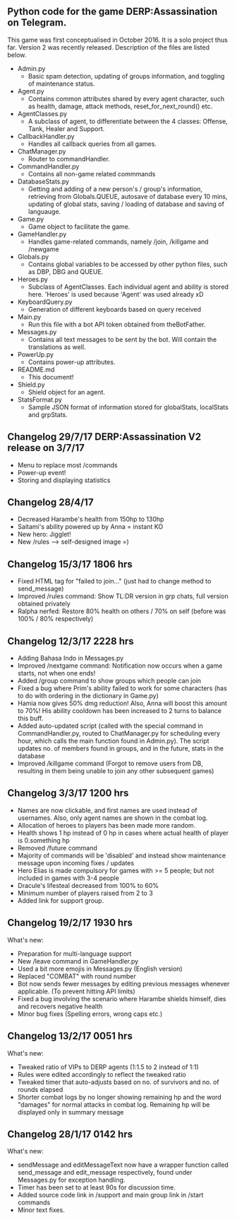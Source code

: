 ## Python code for the game DERP:Assassination on Telegram.

This game was first conceptualised in October 2016. It is a solo project thus far. Version 2 was recently released. Description of the files are listed below.

- Admin.py
  - Basic spam detection, updating of groups information, and toggling of maintenance status.
- Agent.py
  - Contains common attributes shared by every agent character, such as health, damage, attack methods, reset_for_next_round() etc.
- AgentClasses.py
  - A subclass of agent, to differentiate between the 4 classes: Offense, Tank, Healer and Support.
- CallbackHandler.py
  - Handles all callback queries from all games.
- ChatManager.py
  - Router to commandHandler.
- CommandHandler.py
  - Contains all non-game related commmands
- DatabaseStats.py
  - Getting and adding of a new person's / group's information, retrieving from Globals.QUEUE, autosave of database every 10 mins, updating of global stats, saving / loading of database and saving of languauge.
- Game.py
  - Game object to facilitate the game.
- GameHandler.py
  - Handles game-related commands, namely /join, /killgame and /newgame
- Globals.py
  - Contains global variables to be accessed by other python files, such as DBP, DBG and QUEUE.
- Heroes.py
  - Subclass of AgentClasses. Each individual agent and ability is stored here. 'Heroes' is used because 'Agent' was used already xD
- KeyboardQuery.py
  - Generation of different keyboards based on query received
- Main.py
  - Run this file with a bot API token obtained from theBotFather.
- Messages.py
  - Contains all text messages to be sent by the bot. Will contain the translations as well.
- PowerUp.py
  - Contains power-up attributes.
- README.md
  - This document!
- Shield.py
  - Shield object for an agent.
- StatsFormat.py
  - Sample JSON format of information stored for globalStats, localStats and grpStats.

## Changelog 29/7/17 DERP:Assassination V2 release on 3/7/17 ##
- Menu to replace most /commands
- Power-up event!
- Storing and displaying statistics

## Changelog 28/4/17 ##
- Decreased Harambe's health from 150hp to 130hp
- Saitami's ability powered up by Anna = instant KO
- New hero: Jigglet!
- New /rules --> self-designed image =)

## Changelog 15/3/17 1806 hrs
- Fixed HTML tag for "failed to join..." (just had to change method to send_message)
- Improved /rules command: Show TL:DR version in grp chats, full version obtained privately
- Ralpha nerfed: Restore 80% health on others / 70% on self (before was 100% / 80% respectively)

## Changelog 12/3/17 2228 hrs
- Adding Bahasa Indo in Messages.py
- Improved /nextgame command: Notification now occurs when a game starts, not when one ends!
- Added /group command to show groups which people can join
- Fixed a bug where Prim's ability failed to work for some characters (has to do with ordering in the dictionary in Game.py)
- Hamia now gives 50% dmg reduction! Also, Anna will boost this amount to 70%! His ability cooldown has been increased to 2 turns to balance this buff.
- Added auto-updated script (called with the special command in CommandHandler.py, routed to ChatManager.py for scheduling every hour, which calls the main function found in Admin.py). The script updates no. of members found in groups, and in the future, stats in the database
- Improved /killgame command (Forgot to remove users from DB, resulting in them being unable to join any other subsequent games)

## Changelog 3/3/17 1200 hrs
- Names are now clickable, and first names are used instead of usernames. Also, only agent names are shown in the combat log.
- Allocation of heroes to players has been made more random.
- Health shows 1 hp instead of 0 hp in cases where actual health of player is 0.something hp
- Removed /future command
- Majority of commands will be 'disabled' and instead show maintenance message upon incoming fixes / updates
- Hero Elias is made compulsory for games with >= 5 people; but not included in games with 3-4 people
- Dracule's lifesteal decreased from 100% to 60%
- Minimum number of players raised from 2 to 3
- Added link for support group.
  
## Changelog 19/2/17 1930 hrs
What's new:
  - Preparation for multi-language support
  - New /leave command in GameHandler.py
  - Used a bit more emojis in Messages.py (English version)
  - Replaced "COMBAT" with round number
  - Bot now sends fewer messages by editing previous messages whenever applicable. (To prevent hitting API limits)
  - Fixed a bug involving the scenario where Harambe shields himself, dies and recovers negative health
  - Minor bug fixes (Spelling errors, wrong caps etc.)
  
## Changelog 13/2/17 0051 hrs
What's new:
  - Tweaked ratio of VIPs to DERP agents (1:1.5 to 2 instead of 1:1)
  - Rules were edited accordingly to reflect the tweaked ratio
  - Tweaked timer that auto-adjusts based on no. of survivors and no. of rounds elapsed
  - Shorter combat logs by no longer showing remaining hp and the word "damages" for normal attacks in combat log. Remaining hp will be displayed only in summary message

## Changelog 28/1/17 0142 hrs
What's new:
- sendMessage and editMessageText now have a wrapper function called send_message and edit_message respectively, found under Messages.py for exception handling.
- Timer has been set to at least 90s for discussion time.
- Added source code link in /support and main group link in /start commands
- Minor text fixes.
